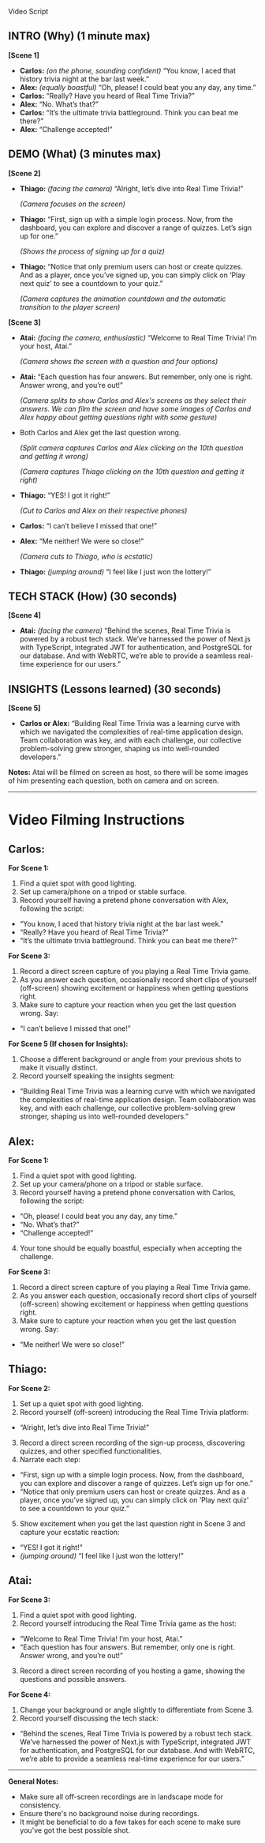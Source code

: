 Video Script

## INTRO (Why) (1 minute max)

**[Scene 1]**

- **Carlos:** *(on the phone, sounding confident)* “You know, I aced that 
history trivia night at the bar last week.”
- **Alex:** *(equally boastful)* “Oh, please! I could beat you any day, 
any time.”
- **Carlos:** “Really? Have you heard of Real Time Trivia?”
- **Alex:** “No. What’s that?”
- **Carlos:** “It’s the ultimate trivia battleground. Think you can beat 
me there?”
- **Alex:** “Challenge accepted!”

## DEMO (What) (3 minutes max)

**[Scene 2]**

- **Thiago:** *(facing the camera)* “Alright, let’s dive into Real Time 
Trivia!”
  
  *(Camera focuses on the screen)*
  
- **Thiago:** “First, sign up with a simple login process. Now, from the 
dashboard, you can explore and discover a range of quizzes. Let’s sign up 
for one.”
  
  *(Shows the process of signing up for a quiz)*
  
- **Thiago:** “Notice that only premium users can host or create quizzes. 
And as a player, once you’ve signed up, you can simply click on ‘Play next 
quiz’ to see a countdown to your quiz.”
  
  *(Camera captures the animation countdown and the automatic transition 
to the player screen)*
  

**[Scene 3]**

- **Atai:** *(facing the camera, enthusiastic)* “Welcome to Real Time 
Trivia! I’m your host, Atai.”
  
  *(Camera shows the screen with a question and four options)*
  
- **Atai:** “Each question has four answers. But remember, only one is 
right. Answer wrong, and you’re out!”
  
  *(Camera splits to show Carlos and Alex's screens as they select their 
answers. We can film the screen and have some images of Carlos and Alex 
happy about getting questions right with some gesture)*
  
- Both Carlos and Alex get the last question wrong.
  
  *(Split camera captures Carlos and Alex clicking on the 10th question 
and getting it wrong)*
  
  *(Camera captures Thiago clicking on the 10th question and getting it 
right)*
  
- **Thiago:** “YES! I got it right!”
  
  *(Cut to Carlos and Alex on their respective phones)*
  
- **Carlos:** “I can’t believe I missed that one!”
  
- **Alex:** “Me neither! We were so close!”
  
  *(Camera cuts to Thiago, who is ecstatic)*
  
- **Thiago:** *(jumping around)* “I feel like I just won the lottery!”
  

## TECH STACK (How) (30 seconds)

**[Scene 4]**

- **Atai:** *(facing the camera)* “Behind the scenes, Real Time Trivia is 
powered by a robust tech stack. We’ve harnessed the power of Next.js with 
TypeScript, integrated JWT for authentication, and PostgreSQL for our 
database. And with WebRTC, we’re able to provide a seamless real-time 
experience for our users.”

## INSIGHTS (Lessons learned) (30 seconds)

**[Scene 5]**

- **Carlos or Alex:** “Building Real Time Trivia was a learning curve with 
which we navigated the complexities of real-time application design. Team 
collaboration was key, and with each challenge, our collective 
problem-solving grew stronger, shaping us into well-rounded developers.”

**Notes:** Atai will be filmed on screen as host, so there will be some 
images of him presenting each question, both on camera and on screen.


------



# Video Filming Instructions

## Carlos:

**For Scene 1:**

1. Find a quiet spot with good lighting.
2. Set up camera/phone on a tripod or stable surface.
3. Record yourself having a pretend phone conversation with Alex, 
following the script:
  - “You know, I aced that history trivia night at the bar last week.”
  - “Really? Have you heard of Real Time Trivia?”
  - “It’s the ultimate trivia battleground. Think you can beat me there?”

**For Scene 3:**

1. Record a direct screen capture of you playing a Real Time Trivia game.
2. As you answer each question, occasionally record short clips of 
yourself (off-screen) showing excitement or happiness when getting 
questions right.
3. Make sure to capture your reaction when you get the last question 
wrong. Say:
  - “I can’t believe I missed that one!”

**For Scene 5 (If chosen for Insights):**

1. Choose a different background or angle from your previous shots to make 
it visually distinct.
2. Record yourself speaking the insights segment:
  - “Building Real Time Trivia was a learning curve with which we 
navigated the complexities of real-time application design. Team 
collaboration was key, and with each challenge, our collective 
problem-solving grew stronger, shaping us into well-rounded developers.”

## Alex:

**For Scene 1:**

1. Find a quiet spot with good lighting.
2. Set up your camera/phone on a tripod or stable surface.
3. Record yourself having a pretend phone conversation with Carlos, 
following the script:
  - “Oh, please! I could beat you any day, any time.”
  - “No. What’s that?”
  - “Challenge accepted!”
4. Your tone should be equally boastful, especially when accepting the 
challenge.

**For Scene 3:**

1. Record a direct screen capture of you playing a Real Time Trivia game.
2. As you answer each question, occasionally record short clips of 
yourself (off-screen) showing excitement or happiness when getting 
questions right.
3. Make sure to capture your reaction when you get the last question 
wrong. Say:
  - “Me neither! We were so close!”

## Thiago:

**For Scene 2:**

1. Set up a quiet spot with good lighting.
2. Record yourself (off-screen) introducing the Real Time Trivia platform:
  - “Alright, let’s dive into Real Time Trivia!”
3. Record a direct screen recording of the sign-up process, discovering 
quizzes, and other specified functionalities.
4. Narrate each step:
  - “First, sign up with a simple login process. Now, from the dashboard, 
you can explore and discover a range of quizzes. Let’s sign up for one.”
  - “Notice that only premium users can host or create quizzes. And as a 
player, once you’ve signed up, you can simply click on ‘Play next quiz’ to 
see a countdown to your quiz.”
5. Show excitement when you get the last question right in Scene 3 and 
capture your ecstatic reaction:
  - “YES! I got it right!”
  - *(jumping around)* “I feel like I just won the lottery!”

## Atai:

**For Scene 3:**

1. Find a quiet spot with good lighting.
2. Record yourself introducing the Real Time Trivia game as the host:
  - “Welcome to Real Time Trivia! I’m your host, Atai.”
  - “Each question has four answers. But remember, only one is right. 
Answer wrong, and you’re out!”
3. Record a direct screen recording of you hosting a game, showing the 
questions and possible answers.

**For Scene 4:**

1. Change your background or angle slightly to differentiate from Scene 3.
2. Record yourself discussing the tech stack:
  - “Behind the scenes, Real Time Trivia is powered by a robust tech 
stack. We’ve harnessed the power of Next.js with TypeScript, integrated 
JWT for authentication, and PostgreSQL for our database. And with WebRTC, 
we’re able to provide a seamless real-time experience for our users.”

---

**General Notes:**

- Make sure all off-screen recordings are in landscape mode for 
consistency.
- Ensure there's no background noise during recordings.
- It might be beneficial to do a few takes for each scene to make sure 
you've got the best possible shot.
